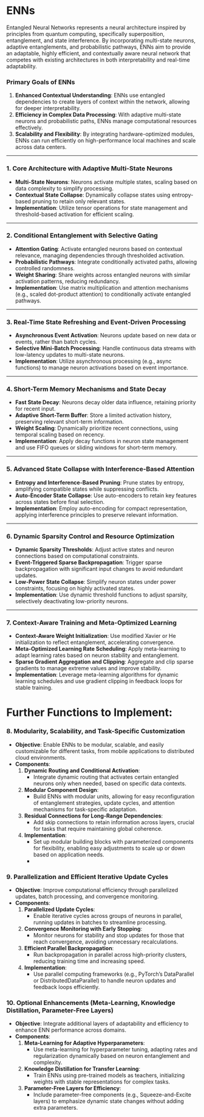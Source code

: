 # ENNs

Entangled Neural Networks represents a neural architecture inspired by principles from quantum computing, specifically superposition, entanglement, and state interference. By incorporating multi-state neurons, adaptive entanglements, and probabilistic pathways, ENNs aim to provide an adaptable, highly efficient, and contextually aware neural network that competes with existing architectures in both interpretability and real-time adaptability.

### **Primary Goals of ENNs**

1. **Enhanced Contextual Understanding**: ENNs use entangled dependencies to create layers of context within the network, allowing for deeper interpretability.
2. **Efficiency in Complex Data Processing**: With adaptive multi-state neurons and probabilistic paths, ENNs manage computational resources effectively.
3. **Scalability and Flexibility**: By integrating hardware-optimized modules, ENNs can run efficiently on high-performance local machines and scale across data centers.

---

### **1. Core Architecture with Adaptive Multi-State Neurons**

- **Multi-State Neurons**: Neurons activate multiple states, scaling based on data complexity to simplify processing.
- **Contextual State Collapse**: Dynamically collapse states using entropy-based pruning to retain only relevant states.
- **Implementation**: Utilize tensor operations for state management and threshold-based activation for efficient scaling.

---

### **2. Conditional Entanglement with Selective Gating**

- **Attention Gating**: Activate entangled neurons based on contextual relevance, managing dependencies through thresholded activation.
- **Probabilistic Pathways**: Integrate conditionally activated paths, allowing controlled randomness.
- **Weight Sharing**: Share weights across entangled neurons with similar activation patterns, reducing redundancy.
- **Implementation**: Use matrix multiplication and attention mechanisms (e.g., scaled dot-product attention) to conditionally activate entangled pathways.

---

### **3. Real-Time State Refreshing and Event-Driven Processing**

- **Asynchronous Event Activation**: Neurons update based on new data or events, rather than batch cycles.
- **Selective Mini-Batch Processing**: Handle continuous data streams with low-latency updates to multi-state neurons.
- **Implementation**: Utilize asynchronous processing (e.g., async functions) to manage neuron activations based on event importance.

---

### **4. Short-Term Memory Mechanisms and State Decay**

- **Fast State Decay**: Neurons decay older data influence, retaining priority for recent input.
- **Adaptive Short-Term Buffer**: Store a limited activation history, preserving relevant short-term information.
- **Weight Scaling**: Dynamically prioritize recent connections, using temporal scaling based on recency.
- **Implementation**: Apply decay functions in neuron state management and use FIFO queues or sliding windows for short-term memory.

---

### **5. Advanced State Collapse with Interference-Based Attention**

- **Entropy and Interference-Based Pruning**: Prune states by entropy, amplifying compatible states while suppressing conflicts.
- **Auto-Encoder State Collapse**: Use auto-encoders to retain key features across states before final selection.
- **Implementation**: Employ auto-encoding for compact representation, applying interference principles to preserve relevant information.

---

### **6. Dynamic Sparsity Control and Resource Optimization**

- **Dynamic Sparsity Thresholds**: Adjust active states and neuron connections based on computational constraints.
- **Event-Triggered Sparse Backpropagation**: Trigger sparse backpropagation with significant input changes to avoid redundant updates.
- **Low-Power State Collapse**: Simplify neuron states under power constraints, focusing on highly activated states.
- **Implementation**: Use dynamic threshold functions to adjust sparsity, selectively deactivating low-priority neurons.

---

### **7. Context-Aware Training and Meta-Optimized Learning**

- **Context-Aware Weight Initialization**: Use modified Xavier or He initialization to reflect entanglement, accelerating convergence.
- **Meta-Optimized Learning Rate Scheduling**: Apply meta-learning to adapt learning rates based on neuron stability and entanglement.
- **Sparse Gradient Aggregation and Clipping**: Aggregate and clip sparse gradients to manage extreme values and improve stability.
- **Implementation**: Leverage meta-learning algorithms for dynamic learning schedules and use gradient clipping in feedback loops for stable training.

# Further Functions to Implement:

### **8. Modularity, Scalability, and Task-Specific Customization**

- **Objective**: Enable ENNs to be modular, scalable, and easily customizable for different tasks, from mobile applications to distributed cloud environments.
- **Components**:
    1. **Dynamic Routing and Conditional Activation**:
        - Integrate dynamic routing that activates certain entangled neurons only when needed, based on specific data contexts.
    2. **Modular Component Design**:
        - Build ENNs with modular units, allowing for easy reconfiguration of entanglement strategies, update cycles, and attention mechanisms for task-specific adaptation.
    3. **Residual Connections for Long-Range Dependencies**:
        - Add skip connections to retain information across layers, crucial for tasks that require maintaining global coherence.
    4. **Implementation**:
        - Set up modular building blocks with parameterized components for flexibility, enabling easy adjustments to scale up or down based on application needs.
        - 
### **9. Parallelization and Efficient Iterative Update Cycles**

- **Objective**: Improve computational efficiency through parallelized updates, batch processing, and convergence monitoring.
- **Components**:
    1. **Parallelized Update Cycles**:
        - Enable iterative cycles across groups of neurons in parallel, running updates in batches to streamline processing.
    2. **Convergence Monitoring with Early Stopping**:
        - Monitor neurons for stability and stop updates for those that reach convergence, avoiding unnecessary recalculations.
    3. **Efficient Parallel Backpropagation**:
        - Run backpropagation in parallel across high-priority clusters, reducing training time and increasing speed.
    4. **Implementation**:
        - Use parallel computing frameworks (e.g., PyTorch’s DataParallel or DistributedDataParallel) to handle neuron updates and feedback loops efficiently.

### **10. Optional Enhancements (Meta-Learning, Knowledge Distillation, Parameter-Free Layers)**

- **Objective**: Integrate additional layers of adaptability and efficiency to enhance ENN performance across domains.
- **Components**:
    1. **Meta-Learning for Adaptive Hyperparameters**:
        - Use meta-learning for hyperparameter tuning, adapting rates and regularization dynamically based on neuron entanglement and complexity.
    2. **Knowledge Distillation for Transfer Learning**:
        - Train ENNs using pre-trained models as teachers, initializing weights with stable representations for complex tasks.
    3. **Parameter-Free Layers for Efficiency**:
        - Include parameter-free components (e.g., Squeeze-and-Excite layers) to emphasize dynamic state changes without adding extra parameters.
